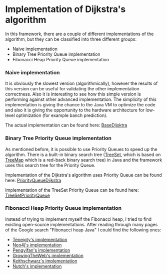 Implementation of Dijkstra's algorithm
===============================

In this framework, there are a couple of different implementations of the algorithm, but they can be classified into three different groups:
* Naive implementation
* Binary Tree Priority Queue implementation
* Fibonacci Heap Priority Queue implementation

### Naive implementation

It is obviously the slowest version (algorithmically), however the results of this version can be useful for validating the other implementation correctness. Also it is interesting to see how this simple version is performing against other advanced implementation. The simplicity of this implementation is giving the chance to the Java VM to optimize the code and also it is giving the opportunity to the hardware architecture for low-level optimization (for example banch prediction).

The actual implementation can be found here: [BaseDijsktra](https://github.com/gabormakrai/dijkstra-performance/blob/master/DijkstraPerformance/src/dijkstra/base/BaseDijkstra.java)

### Binary Tree Priority Queue implementation

As mentioned before, it is possible to use Priority Queues to speed up the algorithm. There is a built-in binary search tree ([TreeSet](http://docs.oracle.com/javase/7/docs/api/java/util/TreeSet.html), which is based on [TreeMap](http://docs.oracle.com/javase/7/docs/api/java/util/TreeMap.html) which is a red-back binary search tree) in Java and the framework uses this search tree for the Priority Queue.

Implementation of the Dijkstra's algorithm uses Priority Queue can be found here: [PriorityQueueDijkstra](https://github.com/gabormakrai/dijkstra-performance/blob/master/DijkstraPerformance/src/dijkstra/priority/PriorityQueueDijkstra.java)

Implementation of the TreeSet Priority Queue can be found here: [TreeSetPriorityQueue](https://github.com/gabormakrai/dijkstra-performance/blob/master/DijkstraPerformance/src/dijkstra/priority/impl/TreeSetPriorityQueue.java)

### Fibonacci Heap Priority Queue implementation

Instead of trying to implement myself the Fibonacci heap, I tried to find existing open-source implementations. After reading through many pages of the Google search "Fibonacci heap Java" I could find the following ones:

* [Teneigty's implementation](https://code.google.com/p/java-heaps/source/browse/trunk/src/main/java/org/teneighty/heap/FibonacciHeap.java?r=39)
* [Neo4j's implementation](https://github.com/neo4j/neo4j/blob/master/community/graph-algo/src/main/java/org/neo4j/graphalgo/impl/util/FibonacciHeap.java)
* [Pengyifan's implementation](https://github.com/yfpeng/pengyifan-commons/tree/master/src/main/java/com/pengyifan/commons/collections/heap)
* [GrowingTheWeb's implementation](http://www.growingwiththeweb.com/2014/06/fibonacci-heap.html)
* [Keithschwarz's implementation](http://www.keithschwarz.com/interesting/code/?dir=fibonacci-heap)
* [Nutch's implementation](https://gitorious.org/discovered/repo/source/1d47935e78072239bffc39c9436ade75f8e273b6:src/java/org/apache/nutch/util/FibonacciHeap.java)

